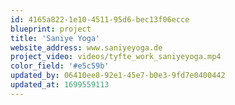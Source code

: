 ```yaml
---
id: 4165a822-1e10-4511-95d6-bec13f06ecce
blueprint: project
title: 'Saniye Yoga'
website_address: www.saniyeyoga.de
project_video: videos/tyfte_work_saniyeyoga.mp4
color_field: '#e5c59b'
updated_by: 06410ee8-92e1-45e7-b0e3-9fd7e0400442
updated_at: 1699559113
---
```

